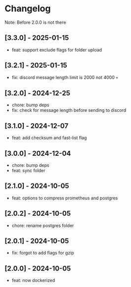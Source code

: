 # Changelog

Note: Before 2.0.0 is not there

## [3.3.0] - 2025-01-15

- feat: support exclude flags for folder upload

## [3.2.1] - 2025-01-15

- fix: discord message length limit is 2000 not 4000 :skull:

## [3.2.0] - 2024-12-25

- chore: bump deps
- fix: check for message length before sending to discord

## [3.1.0] - 2024-12-07

- feat: add checksum and fast-list flag

## [3.0.0] - 2024-12-04

- chore: bump deps
- feat: sync folder

## [2.1.0] - 2024-10-05

- feat: options to compress prometheus and postgres

## [2.0.2] - 2024-10-05

- chore: rename postgres folder

## [2.0.1] - 2024-10-05

- fix: forgot to add flags for gzip

## [2.0.0] - 2024-10-05

- feat: now dockerized
